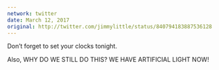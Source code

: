```yaml
---
network: twitter
date: March 12, 2017
original: http://twitter.com/jimmylittle/status/840794183887536128
---
```

Don’t forget to set your clocks tonight.

Also, WHY DO WE STILL DO THIS? WE HAVE ARTIFICIAL LIGHT NOW!
